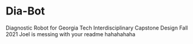 # Dia-Bot
Diagnostic Robot for Georgia Tech Interdisciplinary Capstone Design Fall 2021
Joel is messing with your readme hahahahaha
